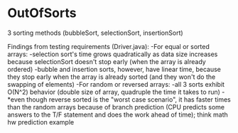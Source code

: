 # OutOfSorts
3 sorting methods (bubbleSort, selectionSort, insertionSort)

Findings from testing requirements (Driver.java):
-For equal or sorted arrays:
  -selection sort's time grows quadratically as data size increases because selectionSort doesn't stop early (when the array is already ordered)
  -bubble and insertion sorts, however, have linear time, because they stop early when the array is already sorted (and they won't do the swapping of elements)
-For random or reversed arrays:
  -all 3 sorts exhibit O(N^2) behavior (double size of array, quadruple the time it takes to run)
  -*even though reverse sorted is the "worst case scenario", it has faster times than the random arrays because of branch prediction (CPU predicts some answers to the T/F statement and does the work ahead of time); think math hw prediction example 
